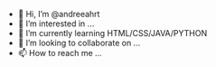 - 👋 Hi, I’m @andreeahrt
- 👀 I’m interested in ...
- 🌱 I’m currently learning HTML/CSS/JAVA/PYTHON
- 💞️ I’m looking to collaborate on ...
- 📫 How to reach me ...

<!---
andreeahrt/andreeahrt is a ✨ special ✨ repository because its `README.md` (this file) appears on your GitHub profile.
You can click the Preview link to take a look at your changes.
--->
